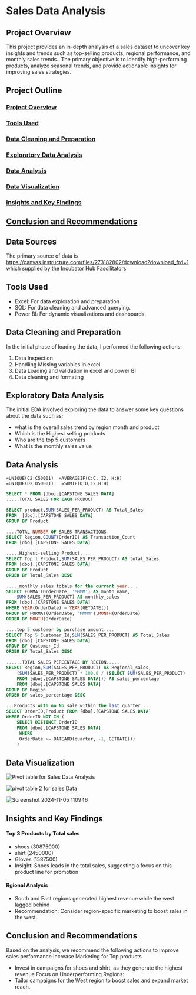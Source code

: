 # Sales Data Analysis 

## Project Overview
This project provides an in-depth analysis of a sales dataset to uncover key insights and trends such as top-selling products, regional
performance, and monthly sales trends.. The primary objective is to identify high-performing products, analyze seasonal trends, and provide actionable insights for improving sales strategies.
## Project Outline

### [Project Overview](#project-overview)

### [Tools Used](#tools-used)

### [Data Cleaning and Preparation](#data-cleaning-and-preparation)

### [Exploratory Data Analysis](#exploratory-data-analysis)

### [Data Analysis](#data-analysis)

### [Data Visualization](#data-analysis)

### [Insights and Key Findings](#insights-and-key-findings)

## [Conclusion and Recommendations](#conclusions-and-recommendations)


## Data Sources
The primary source of data is https://canvas.instructure.com/files/273182802/download?download_frd=1 which supplied by the Incubator Hub Fascilitators
## Tools Used
- Excel: For data exploration and preparation
- SQL: For data cleaning and advanced querying.
- Power BI: For dynamic visualizations and dashboards.
## Data Cleaning and Preparation
In the initial phase of loading the data, I performed the following actions:
1.  Data Inspection
2.  Handling Missing variables in excel
3.  Data Loading and validation in excel and power BI
4.  Data cleaning and formating
## Exploratory Data Analysis
The initial EDA involved exploring the data to answer some key questions about the data such as;
- what is the overall sales trend by region,month and product
- Which is the Highest  selling products
- Who are the top 5 customers
- What is the monthly sales value
## Data Analysis
```Excel
=UNIQUE(C2:C50001)  =AVERAGEIF(C:C, I2, H:H)
=UNIQUE(D2:D50001)   =SUMIF(D:D,L2,H:H)
```

```SQL
SELECT * FROM [dbo].[CAPSTONE SALES DATA]
.....TOTAL SALES FOR EACH PRODUCT

SELECT product,SUM(SALES_PER_PRODUCT) AS Total_Sales
FROM  [dbo].[CAPSTONE SALES DATA]
GROUP BY Product

....TOTAL NUMBER OF SALES TRANSACTIONS
SELECT Region,COUNT(OrderID) AS Transaction_Count
FROM [dbo].[CAPSTONE SALES DATA]

.....Highest-selling Product....
SELECT Top 1 Product,SUM(SALES_PER_PRODUCT) AS total_Sales
FROM [dbo].[CAPSTONE SALES DATA]
GROUP BY Product
ORDER BY Total_Sales DESC

.....monthly sales totals for the current year....
SELECT FORMAT(OrderDate, 'MMMM') AS month_name,
    SUM(SALES_PER_PRODUCT) AS monthly_sales
FROM [dbo].[CAPSTONE SALES DATA]
WHERE YEAR(OrderDate) = YEAR(GETDATE())
GROUP BY FORMAT(OrderDate, 'MMMM'),MONTH(OrderDate)
ORDER BY MONTH(OrderDate)

....top 5 customer by purchase amount....
SELECT Top 5 Customer_Id,SUM(SALES_PER_PRODUCT) AS Total_Sales
FROM [dbo].[CAPSTONE SALES DATA]
GROUP BY Customer_Id
ORDER BY Total_Sales DESC

......TOTAL SALES PERCENTAGE BY REGION.....
SELECT Region,SUM(SALES_PER_PRODUCT) AS Regional_sales,
    (SUM(SALES_PER_PRODUCT) * 100.0 / (SELECT SUM(SALES_PER_PRODUCT) 
	FROM [dbo].[CAPSTONE SALES DATA])) AS sales_percentage
	FROM [dbo].[CAPSTONE SALES DATA]
GROUP BY Region
ORDER BY sales_percentage DESC

...Products with no No sale within the last quarter...
SELECT OrderID,Product FROM [dbo].[CAPSTONE SALES DATA]
WHERE OrderID NOT IN (
	SELECT DISTINCT OrderID
    FROM [dbo].[CAPSTONE SALES DATA]
     WHERE 
     OrderDate >= DATEADD(quarter, -1, GETDATE())
    )
```
## Data Visualization
![Pivot table for Sales Data Analysis](https://github.com/user-attachments/assets/3c26256f-a2ec-4e28-8acd-82bd6c0c5567)

![pivot table 2 for sales Data](https://github.com/user-attachments/assets/c45c0d5e-043f-482d-80a0-d29d6a6314ed)

![Screenshot 2024-11-05 110946](https://github.com/user-attachments/assets/a2375c72-cd41-4143-b1f3-53a4649c2b08)

## Insights and Key Findings
#### Top 3 Products by Total sales
- shoes (30875000)
- shirt (2450000)
- Gloves (1587500)
- Insight: Shoes leads in the total sales, suggesting a focus on this product line for promotion
#### Rgional Analysis
- South and East regions generated highest revenue while the west lagged behind
- Recommendation: Consider region-specific marketing to boost sales in the west.

## Conclusion and Recommendations
Based on the analysis, we recommend the following actions to improve sales performance Increase Marketing for Top products
- Invest in campaigns for shoes and shirt, as they generate the highest revenue
Focus on Underperforming Regions:
- Tailor campaigns for the West region to boost sales and expand market reach.


  
